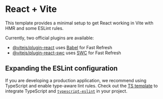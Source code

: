 # React + Vite
 
 This template provides a minimal setup to get React working in Vite with HMR and some ESLint rules.
 
 Currently, two official plugins are available:
 
 - [@vitejs/plugin-react](https://github.com/vitejs/vite-plugin-react/blob/main/packages/plugin-react/README.md) uses [Babel](https://babeljs.io/) for Fast Refresh
 - [@vitejs/plugin-react-swc](https://github.com/vitejs/vite-plugin-react-swc) uses [SWC](https://swc.rs/) for Fast Refresh
 
 ## Expanding the ESLint configuration
 
 If you are developing a production application, we recommend using TypeScript and enable type-aware lint rules. Check out the [TS template](https://github.com/vitejs/vite/tree/main/packages/create-vite/template-react-ts) to integrate TypeScript and [`typescript-eslint`](https://typescript-eslint.io) in your project.